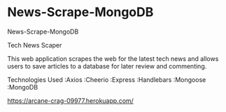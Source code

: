 # News-Scrape-MongoDB
News-Scrape-MongoDB

Tech News Scaper

This web application scrapes the web for the latest tech news and allows users to save articles to a database for later review and commenting.

Technologies Used
:Axios 
:Cheerio 
:Express 
:Handlebars 
:Mongoose
:MongoDB


https://arcane-crag-09977.herokuapp.com/